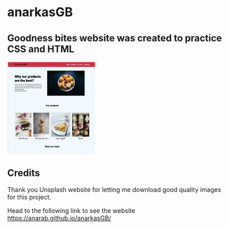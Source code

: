 # anarkasGB

## Goodness bites website was created to practice CSS and HTML 


<img alt="application with images of food" src="GB-images/Screenshot.png" width="200">

## Credits 
Thank you Unsplash website for letting me download good quality images for this project. 


Head to the following link to see the website
<https://anarab.github.io/anarkasGB/>


